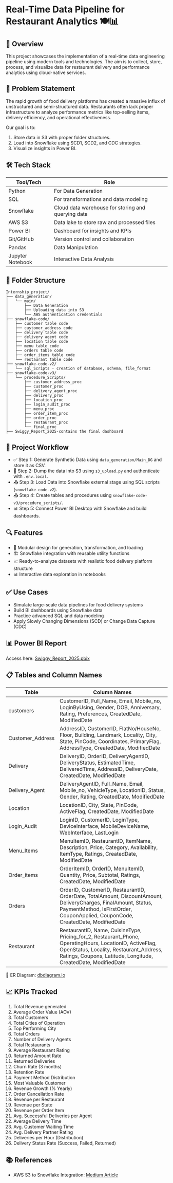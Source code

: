 # Real-Time Data Pipeline for Restaurant Analytics 🍽️📊

## 📌 Overview
This project showcases the implementation of a real-time data engineering pipeline using modern tools and technologies. The aim is to collect, store, process, and visualize data for restaurant delivery and performance analytics using cloud-native services.

## 🚀 Problem Statement
The rapid growth of food delivery platforms has created a massive influx of unstructured and semi-structured data. Restaurants often lack proper infrastructure to analyze performance metrics like top-selling items, delivery efficiency, and operational effectiveness.

Our goal is to:

1. Store data in S3 with proper folder structures.
2. Load into Snowflake using SCD1, SCD2, and CDC strategies.
3. Visualize insights in Power BI.

## 🛠️ Tech Stack

| Tool/Tech        | Role                                                        |
|------------------|-------------------------------------------------------------|
| Python           | For Data Generation                                         |
| SQL              | For transformations and data modeling                       |
| Snowflake        | Cloud data warehouse for storing and querying data          |
| AWS S3           | Data lake to store raw and processed files                  |
| Power BI         | Dashboard for insights and KPIs                             |
| Git/GitHub       | Version control and collaboration                           |
| Pandas           | Data Manipulation                                           |
| Jupyter Notebook | Interactive Data Analysis                                   |

## 📁 Folder Structure

```
Internship_project/
├── data_generation/
│   └── main/
│       ├── Data Generation
│       ├── Uploading data into S3
│       └── AWS authentication credentials
├── snowflake-code/
│   ├── customer table code
│   ├── customer_address code
│   ├── delivery table code
│   ├── delivery agent code
│   ├── location table code
│   ├── menu table code
│   ├── orders table code
│   ├── order_items table code
│   └── restaurant table code
├── snowflake-code-v2/
│   └── sql_Scripts - creation of database, schema, file_format
├── snowflake-code-v3/
│   └── procedure_Scripts/
│       ├── customer_address_proc
│       ├── customer_proc
│       ├── delivery_agent_proc
│       ├── delivery_proc
│       ├── location_proc
│       ├── login_audit_proc
│       ├── menu_proc
│       ├── order_item_proc
│       ├── order_proc
│       ├── restaurant_proc
│       └── final_proc
├── Swiggy_Report_2025-contains the final dashboard
```

## 🔄 Project Workflow

- ✅ Step 1: Generate Synthetic Data using `data_generation/Main_DG` and store it as CSV.
- 🧹 Step 2: Dump the data into S3 using `s3_upload.py` and authenticate with `.env.local`.
- 📤 Step 3: Load Data into Snowflake external stage using SQL scripts (`snowflake-code-v2`).
- 📤 Step 4: Create tables and procedures using `snowflake-code-v3/procedure_scripts/`.
- 📊 Step 5: Connect Power BI Desktop with Snowflake and build dashboards.

## 🔍 Features

- 🔧 Modular design for generation, transformation, and loading
- 🏗 Snowflake integration with reusable utility functions
- 📈 Ready-to-analyze datasets with realistic food delivery platform structure
- 📊 Interactive data exploration in notebooks

## ✅ Use Cases

- Simulate large-scale data pipelines for food delivery systems
- Build BI dashboards using Snowflake data
- Practice advanced SQL and data modeling
- Apply Slowly Changing Dimensions (SCD) or Change Data Capture (CDC)

## 📊 Power BI Report

Access here: [Swiggy_Report_2025.pbix](https://github.com/Falsi3007/Internship_project/blob/main/Swiggy_Report_2025.pbix)

## 📋 Tables and Column Names 

| Table           | Column Names |
|----------------|--------------|
| customers       | CustomerID, Full_Name, Email, Mobile_no, LoginByUsing, Gender, DOB, Anniversary, Rating, Preferences, CreatedDate, ModifiedDate |
| Customer_Address| AddressID, CustomerID, FlatNo/HouseNo, Floor, Building, Landmark, Locality, City, State, PinCode, Coordinates, PrimaryFlag, AddressType, CreatedDate, ModifiedDate |
| Delivery        | DeliveryID, OrderID, DeliveryAgentID, DeliveryStatus, EstimatedTime, DeliveredTime, AddressID, DeliveryDate, CreatedDate, ModifiedDate |
| Delivery_Agent  | DeliveryAgentID, Full_Name, Email, Mobile_no, VehicleType, LocationID, Status, Gender, Rating, CreatedDate, ModifiedDate |
| Location        | LocationID, City, State, PinCode, ActiveFlag, CreatedDate, ModifiedDate |
| Login_Audit     | LoginID, CustomerID, LoginType, DeviceInterface, MobileDeviceName, WebInterface, LastLogin |
| Menu_Items      | MenuItemID, RestaurantID, ItemName, Description, Price, Category, Availability, ItemType, Ratings, CreatedDate, ModifiedDate |
| Order_items     | OrderItemID, OrderID, MenuItemID, Quantity, Price, Subtotal, Ratings, CreatedDate, ModifiedDate |
| Orders          | OrderID, CustomerID, RestaurantID, OrderDate, TotalAmount, DiscountAmount, DeliveryCharges, FinalAmount, Status, PaymentMethod, IsFirstOrder, CouponApplied, CouponCode, CreatedDate, ModifiedDate |
| Restaurant      | RestaurantID, Name, CuisineType, Pricing_for_2, Restaurant_Phone, OperatingHours, LocationID, ActiveFlag, OpenStatus, Locality, Restaurant_Address, Ratings, Coupons, Latitude, Longitude, CreatedDate, ModifiedDate |

🔗 ER Diagram: [dbdiagram.io](https://dbdiagram.io/d/internship_project-67acceb1263d6cf9a0ef3a03)

## 📈 KPIs Tracked

1. Total Revenue generated
2. Average Order Value (AOV)
3. Total Customers
4. Total Cities of Operation
5. Top Performing City
6. Total Orders
7. Number of Delivery Agents
8. Total Restaurants
9. Average Restaurant Rating
10. Returned Amount Rate
11. Returned Deliveries
12. Churn Rate (3 months)
13. Retention Rate
14. Payment Method Distribution
15. Most Valuable Customer
16. Revenue Growth (% Yearly)
17. Order Cancellation Rate
18. Revenue per Restaurant
19. Revenue per State
20. Revenue per Order Item
21. Avg. Successful Deliveries per Agent
22. Average Delivery Time
23. Avg. Customer Waiting Time
24. Avg. Delivery Partner Rating
25. Deliveries per Hour (Distribution)
26. Delivery Status Rate (Success, Failed, Returned)

## 📚 References

- AWS S3 to Snowflake Integration: [Medium Article](https://snowflakewiki.medium.com/connecting-snowflake-to-aws-ef7b6de1d6aa)
